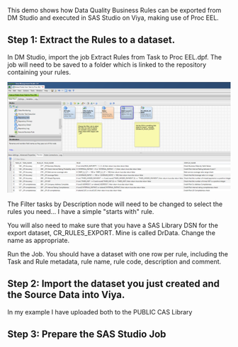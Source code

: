 This demo shows how Data Quality Business Rules can be exported from DM Studio and executed in SAS Studio on Viya, making use of Proc EEL. 

## Step 1: Extract the Rules to a dataset. 

In DM Studio, import the job Extract Rules from Task to Proc EEL.dpf.
The job will need to be saved to a folder which is linked to the repository containing your rules.

![Extract Rules from Task to Proc EEL](images/EXtract_Rules_from_DM_Repo.png)

The Filter tasks by Description node will need to be changed to select the rules you need... I have a simple "starts with" rule. 

You will also need to make sure that you have a SAS Library DSN for the export dataset, CR_RULES_EXPORT. Mine is called DrData. Change the name as appropriate. 

Run the Job. You should have a dataset with one row per rule, including the Task and Rule metadata, rule name, rule code, description and comment. 

## Step 2: Import the dataset you just created and the Source Data into Viya.

In my example I have uploaded both to the PUBLIC CAS Library

## Step 3: Prepare the SAS Studio Job

